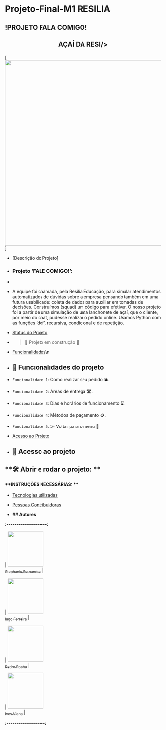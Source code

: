 # Projeto-Final-M1 RESILIA 


## !PROJETO FALA COMIGO!

## <p align="center">AÇAÍ DA RESI/>
</p>


[                             <img src="https://user-images.githubusercontent.com/77132612/175435665-03e3f123-d7e6-453a-9958-3de65e601a5a.png" width=600><br>]

* [Descrição do Projeto]
* ### **Projeto ‘FALE COMIGO!’**:
* 
* A equipe foi chamada, pela Resilia Educação, para simular atendimentos automatizados de dúvidas sobre a empresa pensando também em uma futura usabilidade: coleta de dados para auxiliar em tomadas de decisões. Construímos (squad) um código para efetivar. O nosso projeto foi a partir de uma simulação de uma lanchonete de açaí, que o cliente, por meio do chat, pudesse realizar o pedido online. Usamos Python com as funções ‘def’, recursiva, condicional e de repetição. 
 
* [Status do Projeto](#status-do-Projeto)

* > :construction: Projeto em construção :construction:

* [Funcionalidades](#funcionalidades-e-demonstração-da-aplicação)\n
* ## :hammer: Funcionalidades do projeto

- `Funcionalidade 1`: Como realizar seu pedido :blueberries:.

- `Funcionalidade 2`: Áreas de entrega :motorway:.

- `Funcionalidade 3`: Dias e horários de funcionamento :hourglass:.

- `Funcionalidade 4`: Métodos de pagamento :coin:.

- `Funcionalidade 5`: 5- Voltar para o menu :page_facing_up:


* [Acesso ao Projeto](#acesso-ao-projeto)

* ## **📁 Acesso ao projeto**


## **🛠️ Abrir e rodar o projeto: **


#### **INSTRUÇÕES NECESSÁRIAS: ** 

* [Tecnologias utilizadas](#tecnologias-utilizadas)
 
* [Pessoas Contribuidoras](#pessoas-contribuidoras)

* **## Autores**

**:--------------------:**

| [<img src="https://media-exp2.licdn.com/dms/image/C4D03AQEwckSJvmCKaA/profile-displayphoto-shrink_800_800/0/1655408004857?e=1661385600&v=beta&t=dygBW4krehvAut3CsqCX-hS6Mzx0AiJjV0W1TnyND7s" width=115><br><sub>Stephanie Fernandes</sub>](https://github.com/stefernandes23) |


| [<img src="https://media-exp2.licdn.com/dms/image/D4D35AQGISl8lyuc75w/profile-framedphoto-shrink_800_800/0/1646765489763?e=1656637200&v=beta&t=K42HozCAAgYOkgyrQa6c2Gd602bv6FwnZxw2UwZrwvg" width=115><br><sub>Iago Ferreira</sub>](https://github.com/Iagw18) |


| [<img src="https://i.ibb.co/SXTb4MH/pedro.jpg" width=115><br><sub>Pedro Rocha</sub>](https://github.com/pedrorcm) |



| [<img src="https://ibb.co/b53sZ7n" width=115><br><sub>Ives Viana</sub>](https://github.com/IvesFragoso) | 


**:-------------------:**
